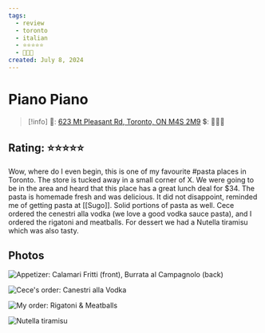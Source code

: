 ```yaml
---
tags:
  - review
  - toronto
  - italian
  - ⭐⭐⭐⭐⭐
  - 💸💸💸
created: July 8, 2024
---
```


# Piano Piano

> [!info]
>📌: [623 Mt Pleasant Rd, Toronto, ON M4S 2M9](https://maps.app.goo.gl/iYT4qZSUsxBx9BKR7)
>💲: 💸💸💸

## Rating: ⭐⭐⭐⭐⭐

Wow, where do I even begin, this is one of my favourite #pasta places in Toronto. The store is tucked away in a small corner of X. We were going to be in the area and heard that this place has a great lunch deal for $34. The pasta is homemade fresh and was delicious. It did not disappoint, reminded me of getting pasta at [[Sugo]]. Solid portions of pasta as well. Cece ordered the cenestri alla vodka (we love a good vodka sauce pasta), and I ordered the rigatoni and meatballs. For dessert we had a Nutella tiramisu which was also tasty.

## Photos

![Appetizer: Calamari Fritti (front), Burrata al Campagnolo (back) ](https://res.cloudinary.com/drwjkxxud/image/upload/v1721611496/8b7a2381-ba8d-4128-b674-ca876ca95aa7_o3zsgm.jpg)

![Cece's order: Canestri alla Vodka](https://res.cloudinary.com/drwjkxxud/image/upload/v1721611524/0f530493-0bf7-4c55-a3f5-97020b7890c9_mkx7xf.jpg)

![My order: Rigatoni & Meatballs](https://res.cloudinary.com/drwjkxxud/image/upload/v1721090823/piano_piano_1_mwfhk1.jpg)

![Nutella tiramisu](https://res.cloudinary.com/drwjkxxud/image/upload/v1721090822/7EC26276-7EA3-480E-BCA1-B2D617D41DCD_af3o4c.jpg)
